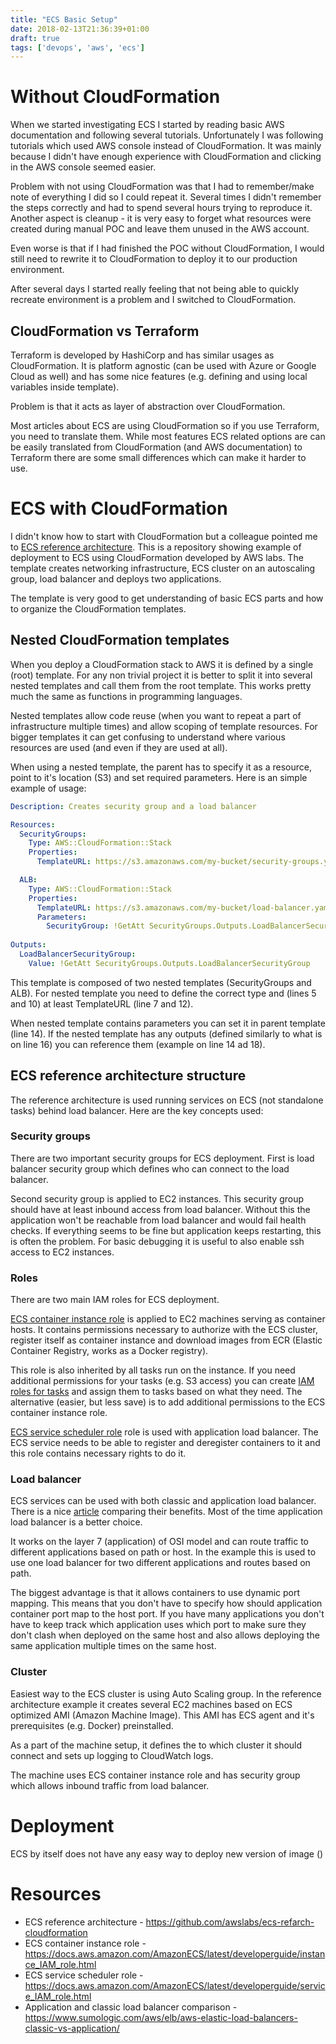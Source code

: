 ```yaml
---
title: "ECS Basic Setup"
date: 2018-02-13T21:36:39+01:00
draft: true
tags: ['devops', 'aws', 'ecs']
---
```


# Without CloudFormation

When we started investigating ECS I started by reading basic AWS documentation and following several tutorials. Unfortunately I was following tutorials which used AWS console instead of CloudFormation.
It was mainly because I didn't have enough experience with CloudFormation and clicking in the AWS console seemed easier. 

Problem with not using CloudFormation was that I had to remember/make note of everything I did so I could repeat it. Several times I didn't remember the steps correctly and had to spend several hours trying to reproduce it. Another aspect is cleanup - it is very easy to forget what resources were created during manual POC and leave them unused in the AWS account.

Even worse is that if I had finished the POC without CloudFormation, I would still need to rewrite it to CloudFormation to deploy it to our production environment.

After several days I started really feeling that not being able to quickly recreate environment is a problem and I switched to CloudFormation.

## CloudFormation vs Terraform

Terraform is developed by HashiCorp and has similar usages as CloudFormation. It is platform agnostic (can be used with Azure or Google Cloud as well) and has some nice features (e.g. defining and using local variables inside template).

Problem is that it acts as layer of abstraction over CloudFormation.

Most articles about ECS are using CloudFormation so if you use Terraform, you need to translate them. While most features ECS related options are can be easily translated from CloudFormation (and AWS documentation) to Terraform there are some small differences which can make it harder to use.

# ECS with CloudFormation

I didn't know how to start with CloudFormation but a colleague pointed me to [ECS reference architecture](https://github.com/awslabs/ecs-refarch-cloudformation). This is a repository showing example of deployment to ECS using CloudFormation developed by AWS labs. The template creates networking infrastructure, ECS cluster on an autoscaling group, load balancer and deploys two applications.

The template is very good to get understanding of basic ECS parts and how to organize the CloudFormation templates.

## Nested CloudFormation templates

When you deploy a CloudFormation stack to AWS it is defined by a single (root) template. For any non trivial project it is better to split it into several nested templates and call them from the root template. This works pretty much the same as functions in programming languages.

Nested templates allow code reuse (when you want to repeat a part of infrastructure multiple times) and allow scoping of template resources. For bigger templates it can get confusing to understand where various resources are used (and even if they are used at all).

When using a nested template, the parent has to specify it as a resource, point to it's location (S3) and set required parameters. Here is an simple example of usage:

```yml
Description: Creates security group and a load balancer

Resources:
  SecurityGroups:
    Type: AWS::CloudFormation::Stack
    Properties:
      TemplateURL: https://s3.amazonaws.com/my-bucket/security-groups.yaml

  ALB:
    Type: AWS::CloudFormation::Stack
    Properties:
      TemplateURL: https://s3.amazonaws.com/my-bucket/load-balancer.yaml
      Parameters:
        SecurityGroup: !GetAtt SecurityGroups.Outputs.LoadBalancerSecurityGroup
        
Outputs:
  LoadBalancerSecurityGroup:
    Value: !GetAtt SecurityGroups.Outputs.LoadBalancerSecurityGroup
```

This template is composed of two nested templates (SecurityGroups and ALB). For nested template you need to define the correct type and (lines 5 and 10) at least TemplateURL (line 7 and 12). 

When nested template contains parameters you can set it in parent template (line 14). If the nested template has any outputs (defined similarly to what is on line 16) you can reference them (example on line 14 ad 18).

## ECS reference architecture structure

The reference architecture is used running services on ECS (not standalone tasks) behind load balancer. Here are the key concepts used:

### Security groups

There are two important security groups for ECS deployment. First is load balancer security group which defines who can connect to the load balancer.

Second security group is applied to EC2 instances. This security group should have at least inbound access from load balancer. Without this the application won't be reachable from load balancer and would fail health checks. If everything seems to be fine but application keeps restarting, this is often the problem. For basic debugging it is useful to also enable ssh access to EC2 instances.

### Roles

There are two main IAM roles for ECS deployment. 

[ECS container instance role](https://docs.aws.amazon.com/AmazonECS/latest/developerguide/instance_IAM_role.html) is applied to EC2 machines serving as container hosts. It contains permissions necessary to authorize with the ECS cluster, register itself as container instance and download images from ECR (Elastic Container Registry, works as a Docker registry).

This role is also inherited by all tasks run on the instance. If you need additional permissions for your tasks (e.g. S3 access) you can create [IAM roles for tasks](https://docs.aws.amazon.com/AmazonECS/latest/developerguide/task-iam-roles.html) and assign them to tasks based on what they need. The alternative (easier, but less save) is to add additional permissions to the ECS container instance role.

[ECS service scheduler role](https://docs.aws.amazon.com/AmazonECS/latest/developerguide/service_IAM_role.html) role is used with application load balancer. The ECS service needs to be able to register and deregister containers to it and this role contains necessary rights to do it.

### Load balancer

ECS services can be used with both classic and application load balancer. There is a nice [article](https://www.sumologic.com/aws/elb/aws-elastic-load-balancers-classic-vs-application/) comparing their benefits. Most of the time application load balancer is a better choice.

It works on the layer 7 (application) of OSI model and can route traffic to different applications based on path or host. In the example this is used to use one load balancer for two different applications and routes based on path.

The biggest advantage is that it allows containers to use dynamic port mapping. This means that you don't have to specify how should application container port map to the host port. If you have many applications you don't have to keep track which application uses which port to make sure they don't clash when deployed on the same host and also allows deploying the same application multiple times on the same host.


### Cluster

Easiest way to the ECS cluster is using Auto Scaling group. In the reference architecture example it creates several EC2 machines based on ECS optimized AMI (Amazon Machine Image). This AMI has ECS agent and it's prerequisites (e.g. Docker) preinstalled.

As a part of the machine setup, it defines the to which cluster it should connect and sets up logging to CloudWatch logs.

The machine uses ECS container instance role and has security group which allows inbound traffic from load balancer.

# Deployment

ECS by itself does not have any easy way to deploy new version of image ()

# Resources

* ECS reference architecture - https://github.com/awslabs/ecs-refarch-cloudformation
* ECS container instance role - https://docs.aws.amazon.com/AmazonECS/latest/developerguide/instance_IAM_role.html
* ECS service scheduler role - https://docs.aws.amazon.com/AmazonECS/latest/developerguide/service_IAM_role.html
* Application and classic load balancer comparison - https://www.sumologic.com/aws/elb/aws-elastic-load-balancers-classic-vs-application/

